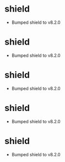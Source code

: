 
# shield

- Bumped shield to v8.2.0

# shield

- Bumped shield to v8.2.0

# shield

- Bumped shield to v8.2.0

# shield

- Bumped shield to v8.2.0

# shield

- Bumped shield to v8.2.0
